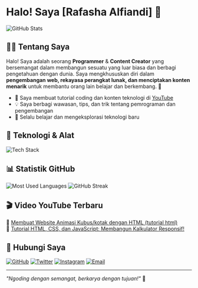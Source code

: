 # Halo! Saya [Rafasha Alfiandi] 🚀

<img src="https://github-readme-stats.vercel.app/api?username=Rfshacodeid&show_icons=true&theme=tokyonight" alt="GitHub Stats"/>

## 👨‍💻 Tentang Saya

Halo! Saya adalah seorang **Programmer** & **Content Creator** yang bersemangat dalam membangun sesuatu yang luar biasa dan berbagi pengetahuan dengan dunia. Saya mengkhususkan diri dalam **pengembangan web, rekayasa perangkat lunak, dan menciptakan konten menarik** untuk membantu orang lain belajar dan berkembang. 🌟

- 🎥 Saya membuat tutorial coding dan konten teknologi di [YouTube](https://youtube.com/Rafashaalfiandi)
- 💡 Saya berbagi wawasan, tips, dan trik tentang pemrograman dan pengembangan
- 🚀 Selalu belajar dan mengeksplorasi teknologi baru

## 🔧 Teknologi & Alat

<img src="https://skillicons.dev/icons?i=linux,windows,git,github,gitlab,aws,gcp,vercel,docker,vscode,jetbrains,jira,trello,notion" alt="Tech Stack"/>

## 📊 Statistik GitHub

<img src="https://github-readme-stats.vercel.app/api/top-langs/?username=Rfshacodeid&layout=compact&theme=tokyonight" alt="Most Used Languages"/>
<img src="https://github-readme-streak-stats.herokuapp.com/?user=Rfshacodeid&theme=tokyonight" alt="GitHub Streak"/>

## 🎬 Video YouTube Terbaru

🔹 [Membuat Website Animasi Kubus/kotak dengan HTML (tutorial html)](https://youtu.be/NJMbFQfho8o?si=O9A4hdjwdKsUrKjC)<br>
🔹 [Tutorial HTML, CSS, dan JavaScript: Membangun Kalkulator Responsif!](https://youtu.be/NJMbFQfho8o?si=pZMHyWt-hOYidQo0)

## 📣 Hubungi Saya

[![GitHub](https://img.shields.io/badge/GitHub-000?style=for-the-badge&logo=github)](https://github.com/Rfshacodeid)
[![Twitter](https://img.shields.io/badge/Twitter-1DA1F2?style=for-the-badge&logo=twitter&logoColor=white)](https://twitter.com/gadogado_inc)
[![Instagram](https://img.shields.io/badge/Instagram-E4405F?style=for-the-badge&logo=instagram&logoColor=white)](https://instagram.com/rfashacode.id)
[![Email](https://img.shields.io/badge/Email-D14836?style=for-the-badge&logo=gmail&logoColor=white)](mailto:rfshacoderid@gmail.com)

---

*"Ngoding dengan semangat, berkarya dengan tujuan!"* 🚀

